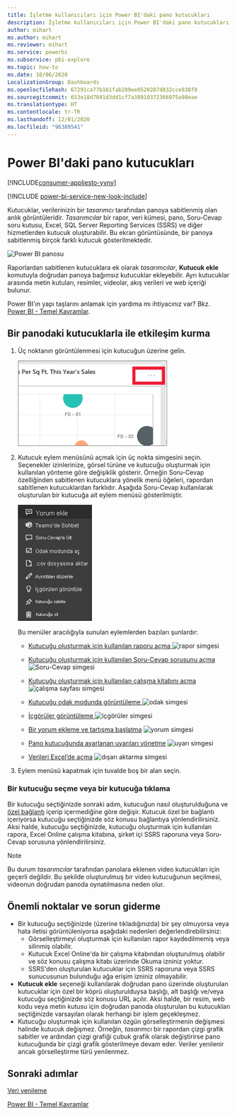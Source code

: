 ```yaml
---
title: İşletme kullanıcıları için Power BI'daki pano kutucukları
description: İşletme kullanıcıları için Power BI'daki pano kutucukları hakkında tüm bilinmesi gerekenler. SQL Server Reporting Services (SSRS) ile oluşturulan kutucuklar da ele alınmaktadır.
author: mihart
ms.author: mihart
ms.reviewer: mihart
ms.service: powerbi
ms.subservice: pbi-explore
ms.topic: how-to
ms.date: 10/06/2020
LocalizationGroup: Dashboards
ms.openlocfilehash: 67291ca77b161fab289ee0520287d832cce838f8
ms.sourcegitcommit: 653e18d7041d3dd1cf7a38010372366975a98eae
ms.translationtype: HT
ms.contentlocale: tr-TR
ms.lasthandoff: 12/01/2020
ms.locfileid: "96389541"
---
```

# <a name="dashboard-tiles-in-power-bi"></a>Power BI'daki pano kutucukları

[!INCLUDE[consumer-appliesto-yyny](../includes/consumer-appliesto-ynny.md)]

[!INCLUDE [power-bi-service-new-look-include](../includes/power-bi-service-new-look-include.md)]

Kutucuklar, verilerinizin bir *tasarımcı* tarafından panoya sabitlenmiş olan anlık görüntüleridir. *Tasarımcılar* bir rapor, veri kümesi, pano, Soru-Cevap soru kutusu, Excel, SQL Server Reporting Services (SSRS) ve diğer hizmetlerden kutucuk oluşturabilir.  Bu ekran görüntüsünde, bir panoya sabitlenmiş birçok farklı kutucuk gösterilmektedir.

![Power BI panosu](./media/end-user-tiles/power-bi-dash.png)


Raporlardan sabitlenen kutucuklara ek olarak *tasarımcılar*, **Kutucuk ekle** komutuyla doğrudan panoya bağımsız kutucuklar ekleyebilir. Ayrı kutucuklar arasında metin kutuları, resimler, videolar, akış verileri ve web içeriği bulunur.

Power BI'ın yapı taşlarını anlamak için yardıma mı ihtiyacınız var?  Bkz. [Power BI - Temel Kavramlar](end-user-basic-concepts.md).


## <a name="interacting-with-tiles-on-a-dashboard"></a>Bir panodaki kutucuklarla ile etkileşim kurma

1. Üç noktanın görüntülenmesi için kutucuğun üzerine gelin.
   
    ![kutucuk üç noktası](./media/end-user-tiles/power-bi-ellipsis.png)
2. Kutucuk eylem menüsünü açmak için üç nokta simgesini seçin. Seçenekler izinlerinize, görsel türüne ve kutucuğu oluşturmak için kullanılan yönteme göre değişiklik gösterir. Örneğin Soru-Cevap özelliğinden sabitlenen kutucuklara yönelik menü öğeleri, rapordan sabitlenen kutucuklardan farklıdır. Aşağıda Soru-Cevap kullanılarak oluşturulan bir kutucuğa ait eylem menüsü gösterilmiştir.


   
    ![Dokuz seçeneğin bulunduğu menüyü gösteren ekran görüntüsü.](./media/end-user-tiles/power-bi-qna-menu.png)

   
    Bu menüler aracılığıyla sunulan eylemlerden bazıları şunlardır:
   
   * [Kutucuğu oluşturmak için kullanılan raporu açma ](end-user-reports.md) ![rapor simgesi](./media/end-user-tiles/chart-icon.jpg)  
   
   * [Kutucuğu oluşturmak için kullanılan Soru-Cevap sorusunu açma ](end-user-reports.md) ![Soru-Cevap simgesi](./media/end-user-tiles/qna-icon.png)  
   

   * [Kutucuğu oluşturmak için kullanılan çalışma kitabını açma ](end-user-reports.md) ![çalışma sayfası simgesi](./media/end-user-tiles/power-bi-open-worksheet.png)  
   * [Kutucuğu odak modunda görüntüleme ](end-user-focus.md) ![odak simgesi](./media/end-user-tiles/fullscreen-icon.jpg)  
   * [İçgörüler görüntüleme ](end-user-insights.md) ![içgörüler simgesi](./media/end-user-tiles/power-bi-insights.png)
   * [Bir yorum ekleme ve tartışma başlatma](end-user-comment.md) ![yorum simgesi](./media/end-user-tiles/comment-icons.png)
   * [Pano kutucuğunda ayarlanan uyarıları yönetme](end-user-alerts.md) ![uyarı simgesi](./media/end-user-tiles/power-bi-alert-icon.png)
   * [Verileri Excel’de açma](end-user-export.md) ![dışarı aktarma simgesi](./media/end-user-tiles/power-bi-export-icon.png)


3. Eylem menüsü kapatmak için tuvalde boş bir alan seçin.

### <a name="select-click-a-tile"></a>Bir kutucuğu seçme veya bir kutucuğa tıklama
Bir kutucuğu seçtiğinizde sonraki adım, kutucuğun nasıl oluşturulduğuna ve [özel bağlantı](../create-reports/service-dashboard-edit-tile.md) içerip içermediğine göre değişir. Kutucuk özel bir bağlantı içeriyorsa kutucuğu seçtiğinizde söz konusu bağlantıya yönlendirilirsiniz. Aksi halde, kutucuğu seçtiğinizde, kutucuğu oluşturmak için kullanılan rapora, Excel Online çalışma kitabına, şirket içi SSRS raporuna veya Soru-Cevap sorusuna yönlendirilirsiniz.

> [!NOTE]
> Bu durum *tasarımcılar* tarafından panolara eklenen video kutucukları için geçerli değildir. Bu şekilde oluşturulmuş bir video kutucuğunun seçilmesi, videonun doğrudan panoda oynatılmasına neden olur.   
> 
> 

## <a name="considerations-and-troubleshooting"></a>Önemli noktalar ve sorun giderme
* Bir kutucuğu seçtiğinizde (üzerine tıkladığınızda) bir şey olmuyorsa veya hata iletisi görüntüleniyorsa aşağıdaki nedenleri değerlendirebilirsiniz:
  - Görselleştirmeyi oluşturmak için kullanılan rapor kaydedilmemiş veya silinmiş olabilir.
  - Kutucuk Excel Online'da bir çalışma kitabından oluşturulmuş olabilir ve söz konusu çalışma kitabı üzerinde Okuma izniniz yoktur.
  - SSRS'den oluşturulan kutucuklar için SSRS raporuna veya SSRS sunucusunun bulunduğu ağa erişim izniniz olmayabilir.
* **Kutucuk ekle** seçeneği kullanılarak doğrudan pano üzerinde oluşturulan kutucuklar için özel bir köprü oluşturulduysa başlığı, alt başlığı ve/veya kutucuğu seçtiğinizde söz konusu URL açılır.  Aksi halde, bir resim, web kodu veya metin kutusu için doğrudan panoda oluşturulan bu kutucukları seçtiğinizde varsayılan olarak herhangi bir işlem geçekleşmez.
* Kutucuğu oluşturmak için kullanılan özgün görselleştirmenin değişmesi halinde kutucuk değişmez.  Örneğin, *tasarımcı* bir rapordan çizgi grafik sabitler ve ardından çizgi grafiği çubuk grafik olarak değiştirirse pano kutucuğunda bir çizgi grafik gösterilmeye devam eder. Veriler yenilenir ancak görselleştirme türü yenilenmez.

## <a name="next-steps"></a>Sonraki adımlar
[Veri yenileme](../connect-data/refresh-data.md)

[Power BI - Temel Kavramlar](end-user-basic-concepts.md)


